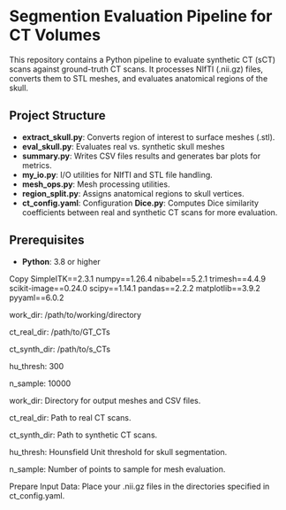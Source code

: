 # Segmention Evaluation Pipeline for CT Volumes

This repository contains a Python pipeline to evaluate synthetic CT (sCT) scans against ground-truth CT scans. It processes NIfTI (.nii.gz) files, converts them to STL meshes, and evaluates anatomical regions of the skull.

## Project Structure


- **extract_skull.py**: Converts region of interest to surface meshes (.stl).
- **eval_skull.py**: Evaluates real vs. synthetic skull meshes
- **summary.py**: Writes CSV files results and generates bar plots for metrics.
- **my_io.py**: I/O utilities for NIfTI and STL file handling.
- **mesh_ops.py**: Mesh processing utilities.
- **region_split.py**: Assigns anatomical regions to skull vertices.
- **ct_config.yaml**: Configuration 
 **Dice.py**: Computes Dice similarity coefficients between real and synthetic CT scans for more evaluation.
## Prerequisites

- **Python**: 3.8 or higher

Copy
SimpleITK==2.3.1
numpy==1.26.4
nibabel==5.2.1
trimesh==4.4.9
scikit-image==0.24.0
scipy==1.14.1
pandas==2.2.2
matplotlib==3.9.2
pyyaml==6.0.2

work_dir: /path/to/working/directory

ct_real_dir: /path/to/GT_CTs

ct_synth_dir: /path/to/s_CTs

hu_thresh: 300

n_sample: 10000

work_dir: Directory for output meshes and CSV files.

ct_real_dir: Path to real CT scans.

ct_synth_dir: Path to synthetic CT scans.

hu_thresh: Hounsfield Unit threshold for skull segmentation.

n_sample: Number of points to sample for mesh evaluation.

Prepare Input Data: Place your .nii.gz files in the directories specified in ct_config.yaml.
